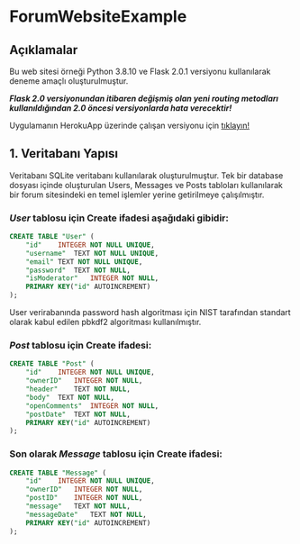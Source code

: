 # ForumWebsiteExample

## Açıklamalar
Bu web sitesi örneği Python 3.8.10 ve Flask 2.0.1 versiyonu kullanılarak deneme amaçlı oluşturulmuştur.

***Flask 2.0 versiyonundan itibaren değişmiş olan yeni routing metodları kullanıldığından 2.0 öncesi versiyonlarda hata verecektir!***

Uygulamanın HerokuApp üzerinde çalışan versiyonu için
<a target="blank" href="https://forum-website-regaipkurt.herokuapp.com/">tıklayın!</a>

## 1. Veritabanı Yapısı
Veritabanı SQLite veritabanı kullanılarak oluşturulmuştur. Tek bir database dosyası içinde oluşturulan Users, Messages ve Posts tabloları kullanılarak bir forum sitesindeki en temel işlemler 
yerine getirilmeye çalışılmıştır.

### ***User*** tablosu için Create ifadesi aşağıdaki gibidir:
```sql
CREATE TABLE "User" (
	"id"	INTEGER NOT NULL UNIQUE,
	"username"	TEXT NOT NULL UNIQUE,
	"email"	TEXT NOT NULL UNIQUE,
	"password"	TEXT NOT NULL,
	"isModerator"	INTEGER NOT NULL,
	PRIMARY KEY("id" AUTOINCREMENT)
); 
```
User verirabanında password hash algoritması için NIST tarafından standart olarak kabul edilen pbkdf2 algoritması kullanılmıştır.

### ***Post*** tablosu için Create ifadesi:
```sql
CREATE TABLE "Post" (
	"id"	INTEGER NOT NULL UNIQUE,
	"ownerID"	INTEGER NOT NULL,
	"header"	TEXT NOT NULL,
	"body"	TEXT NOT NULL,
	"openComments"	INTEGER NOT NULL,
	"postDate"	TEXT NOT NULL,
	PRIMARY KEY("id" AUTOINCREMENT)
);
```

### Son olarak ***Message*** tablosu için Create ifadesi:
```sql
CREATE TABLE "Message" (
	"id"	INTEGER NOT NULL UNIQUE,
	"ownerID"	INTEGER NOT NULL,
	"postID"	INTEGER NOT NULL,
	"message"	TEXT NOT NULL,
	"messageDate"	TEXT NOT NULL,
	PRIMARY KEY("id" AUTOINCREMENT)
);
```
</code></pre>